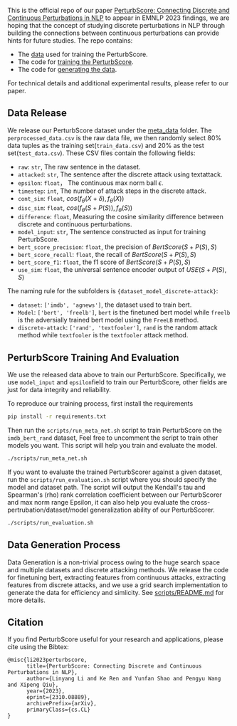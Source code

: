 This is the official repo of our paper [PerturbScore: Connecting Discrete and Continuous Perturbations in NLP](https://arxiv.org/abs/2310.08889) to appear in EMNLP 2023 findings, we are hoping that the concept of studying discrete perturbations in NLP through building the connections between continuous perturbations can provide hints for future studies. The repo contains:

- The [data](https://github.com/renke999/PerturbScore/tree/main/meta_data) used for training the PerturbScore.
- The code for [training the PerturbScore](https://github.com/renke999/PerturbScore/tree/main/meta_data).
- The code for [generating the data](https://github.com/renke999/PerturbScore/tree/main/scripts).

For technical details and additional experimental results, please refer to our paper.



## Data Release

We release our PerturbScore dataset under the [meta_data](https://github.com/renke999/PerturbScore/tree/main/meta_data) folder. The `perprocessed_data.csv` is the raw data file, we then randomly select 80% data tuples as the training set(`train_data.csv`) and 20% as the test set(`test_data.csv`). These CSV files contain the following fields:

- `raw`: `str`, The raw sentence in the dataset.
- `attacked`: `str`, The sentence after the discrete attack using textattack.
- `epsilon`: `float`， The continuous max norm ball $\epsilon$.
- `timestep`: `int`, The number of attack steps in the discrete attack.
- `cont_sim`: `float`, $cos(f_\theta(X+\delta), f_\theta(X))$
- `disc_sim`: `float`, $cos(f_\theta(S+P(S)), f_\theta(S))$
- `difference`: `float`, Measuring the cosine similarity difference between discrete and continuous perturbations.
- `model_input`: `str`, The  sentence constructed as input for training PerturbScore.
- `bert_score_precision`: `float`, the precision of $BertScore(S+P(S), S)$
- `bert_score_recall`: `float`, the recall of $BertScore(S+P(S), S)$
- `bert_score_f1`: `float`, the f1 score of $BertScore(S+P(S), S)$
- `use_sim`: `float`, the universal sentence encoder output of $USE(S+P(S),S)$

The naming rule for the subfolders is `{dataset_model_discrete-attack}`:

- `dataset`: `['imdb', 'agnews']`, the dataset used to train bert.
- `Model`: `['bert', 'freelb']`, `bert` is the finetuned bert model while `freelb` is the adversially trained bert model using the `FreeLB` method.
- `discrete-attack`: `['rand', 'textfooler']`, `rand` is the random attack method while `textfooler` is the `textfooler` attack method. 



## PerturbScore Training And Evaluation

We use the released data above to train our PerturbScore. Specifically, we use `model_input` and `epsilon`field to train our PerturbScore, other fields are just for data integrity and reliability. 

To reproduce our training process, first install the requirements

```bash
pip install -r requirements.txt
```

Then run the  `scripts/run_meta_net.sh` script to train PerturbScore on the `imdb_bert_rand` dataset, Feel free to uncomment the script to train other models you want. This script will help you train and evaluate the model.

```bash
./scripts/run_meta_net.sh
```

If you want to evaluate the trained PerturbScorer against a given dataset, run the `scripts/run_evaluation.sh` script where you should specify the model and dataset path. The script will output the Kendall's tau and Spearman's (rho) rank correlation coefficient between our PerturbScorer and max norm range Epsilon, it can also help you evaluate the cross-pertrubation/dataset/model generalization ability of our PerturbScorer. 
```bash
./scripts/run_evaluation.sh
```


## Data Generation Process

Data Generation is a non-trivial process owing to the huge search space and multiple datasets and discrete attacking methods. We release the code for finetuning bert, extracting features from continuous attacks, extracting features from discrete attacks, and we use a grid search implementation to generate the data for efficiency and simlicity. See [scripts/README.md](https://github.com/renke999/PerturbScore/blob/main/scripts/README.md) for more details.


## Citation

If you find PerturbScore useful for your research and applications, please cite using the Bibtex:
```text
@misc{li2023perturbscore,
      title={PerturbScore: Connecting Discrete and Continuous Perturbations in NLP}, 
      author={Linyang Li and Ke Ren and Yunfan Shao and Pengyu Wang and Xipeng Qiu},
      year={2023},
      eprint={2310.08889},
      archivePrefix={arXiv},
      primaryClass={cs.CL}
}
```
